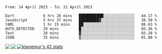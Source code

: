 <!--START_SECTION:waka-->

```text
From: 14 April 2023 - To: 21 April 2023

Dart             6 hrs 26 mins   ███████████░░░░░░░░░░░░░░   44.17 %
JavaScript       5 hrs 37 mins   █████████▓░░░░░░░░░░░░░░░   38.50 %
YAML             1 hr 15 mins    ██░░░░░░░░░░░░░░░░░░░░░░░   08.63 %
AUTO_DETECTED    29 mins         █░░░░░░░░░░░░░░░░░░░░░░░░   03.36 %
Text             28 mins         ▓░░░░░░░░░░░░░░░░░░░░░░░░   03.28 %
JSON             15 mins         ▒░░░░░░░░░░░░░░░░░░░░░░░░   01.80 %
```

<!--END_SECTION:waka-->
<a href="https://github.com/anuraghazra/github-readme-stats">
  <img align="left" src="https://github-readme-stats.vercel.app/api?username=Tanesan&count_private=true&show_icons=true" />
<img align="left" src="https://github-readme-stats.vercel.app/api/top-langs/?username=Tanesan" />
</a>

[![ktanemur's 42 stats](https://badge42.vercel.app/api/v2/cl1wslf6s002109l771rng2w8/stats?cursusId=21&coalitionId=62)](https://github.com/JaeSeoKim/badge42)
